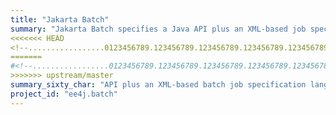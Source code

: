 ```yaml
---
title: "Jakarta Batch"
summary: "Jakarta Batch specifies a Java API plus an XML-based job specification language (JSL), which lets you compose batch jobs in XML from reusable Java application artifacts and conveniently parameterize different executions of a single job."
<<<<<<< HEAD
<!--.................0123456789.123456789.123456789.123456789.123456789.123456789-->
=======
#<!--.................0123456789.123456789.123456789.123456789.123456789.123456789-->
>>>>>>> upstream/master
summary_sixty_char: "API plus an XML-based batch job specification language"
project_id: "ee4j.batch"
---
```

